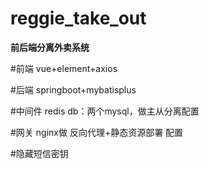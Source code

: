 # reggie_take_out

**前后端分离外卖系统**

#前端 vue+element+axios

#后端 springboot+mybatisplus

#中间件 redis db：两个mysql，做主从分离配置

#网关 nginx做 反向代理+静态资源部署 配置

#隐藏短信密钥
